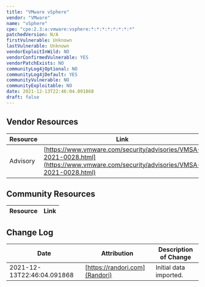 ```yaml
---
title: "VMware vSphere"
vendor: "VMware"
name: "vSphere"
cpe: "cpe:2.3:a:vmware:vsphere:*:*:*:*:*:*:*:*"
patchedVersion: N/A
firstVulnerable: Unknown
lastVulnerable: Unknown
vendorExploitInWild: NO
vendorConfirmedVulnerable: YES
vendorPatchExists: NO
communityLog4jOptional: NO
communityLog4jDefault: YES
communityVulnerable: NO
communityExploitable: NO
date: 2021-12-13T22:46:04.091868
draft: false
---
```


## Vendor Resources
| Resource | Link |
| --- | --- |
| Advisory | [https://www.vmware.com/security/advisories/VMSA-2021-0028.html](https://www.vmware.com/security/advisories/VMSA-2021-0028.html) |


## Community Resources
| Resource | Link |
| --- | --- |

## Change Log
| Date | Attribution | Description of Change |
| --- | --- | --- |
| 2021-12-13T22:46:04.091868 | [https://randori.com](Randori) | Initial data imported. |
